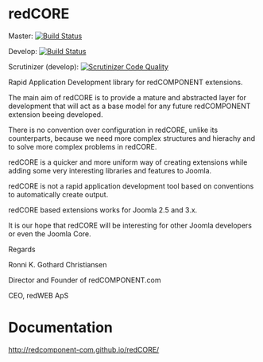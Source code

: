 redCORE
======

Master: [![Build Status](https://travis-ci.org/redCOMPONENT-COM/redCORE.svg?branch=master)](https://travis-ci.org/redCOMPONENT-COM/redCORE)

Develop: [![Build Status](https://travis-ci.org/redCOMPONENT-COM/redCORE.svg?branch=develop)](https://travis-ci.org/redCOMPONENT-COM/redCORE)

Scrutinizer (develop): [![Scrutinizer Code Quality](https://scrutinizer-ci.com/g/redCOMPONENT-COM/redCORE/badges/quality-score.png?b=develop)](https://scrutinizer-ci.com/g/redCOMPONENT-COM/redCORE/?branch=develop)

Rapid Application Development library for redCOMPONENT extensions.

The main aim of redCORE is to provide a mature and abstracted layer for development that will act as a base model for any future redCOMPONENT extension beeing developed.

There is no convention over configuration in redCORE, unlike its counterparts, because we need more complex structures and hierachy and to solve more complex problems in redCORE.

redCORE is a quicker and more uniform way of creating extensions while adding some very interesting libraries and features to Joomla.

redCORE is not a rapid application development tool based on conventions to automatically create output.

redCORE based extensions works for Joomla 2.5 and 3.x.

It is our hope that redCORE will be interesting for other Joomla developers or even the Joomla Core.

Regards

Ronni K. Gothard Christiansen

Director and Founder of redCOMPONENT.com

CEO, redWEB ApS

Documentation
=====

http://redcomponent-com.github.io/redCORE/
